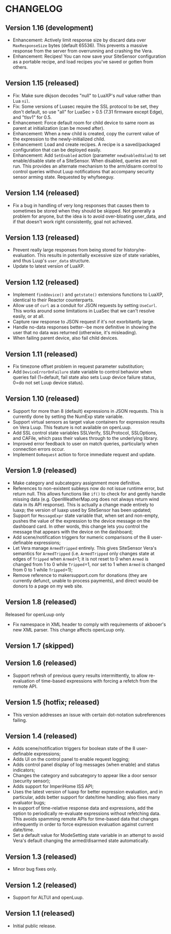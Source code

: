 # CHANGELOG #

## Version 1.16 (development)

* Enhancement: Actively limit response size by discard data over `MaxResponseSize` bytes (default 65536). This prevents a massive response from the server from overrunning and crashing the Vera.
* Enhancement: Recipes! You can now save your SiteSensor configuration as a portable recipe, and load recipes you've saved or gotten from others.

## Version 1.15 (released)

* Fix: Make sure dkjson decodes "null" to LuaXP's *null* value rather than Lua `nil`.
* Fix: Some versions of Luasec require the SSL protocol to be set, they don't default, so use "all" for LuaSec > 0.5 (7.31 firmware except Edge), and "tlsv1" for 0.5.
* Enhancement: Force default room for child device to same room as parent at initialization (can be moved after).
* Enhancement: When a new child is created, copy the current value of the expression to the newly-initialized child.
* Enhancement: Load and create recipes. A recipe is a saved/packaged configuration that can be deployed easily.
* Enhancement: Add `SetEnabled` action (parameter `newEnabledValue`) to set enable/disable state of a SiteSensor. When disabled, queries are not run. This provides an alternate mechanism to the arm/disarm control to control queries without Luup notifications that accompany security sensor arming state. Requested by whyfseeguy.

## Version 1.14 (released)

* Fix a bug in handling of very long responses that causes them to sometimes be stored when they should be skipped. Not generally a problem for anyone, but the idea is to avoid over-bloating user_data, and if that doesn't work right consistently, goal not achieved.

## Version 1.13 (released)

* Prevent really large responses from being stored for history/re-evaluation. This results in potentially excessive size of state variables, and thus Luup's `user_data` structure.
* Update to latest version of LuaXP.

## Version 1.12 (released)

* Implement `finddevice()` and `getstate()` extensions functions to LuaXP, identical to their Reactor counterparts.
* Allow use of `curl` as a conduit for JSON requests by setting `UseCurl`. This works around some limitations in LuaSec that we can't resolve easily, or at all.
* Capture raw response to JSON request if it's not exorbitantly large.
* Handle no-data responses better--be more definitive in showing the user that no data was returned (otherwise, it's misleading).
* When failing parent device, also fail child devices.

## Version 1.11 (released)

* Fix timezone offset problem in request parameter substitution;
* Add `DeviceErrorOnFailure` state variable to control behavior when queries fail (1=default, fail state also sets Luup device failure status, 0=do not set Luup device status).

## Version 1.10 (released)

* Support for more than 8 (default) expressions in JSON requests. This is currently done by setting the NumExp state variable.
* Support virtual sensors as target value containers for expression results on Vera Luup. This feature is not available on openLuup.
* Add SSL control state variables SSLVerify, SSLProtocol, SSLOptions, and CAFile, which pass their values through to the underlying library.
* Improved error feedback to user on match queries, particularly when connection errors occur.
* Implement `DoRequest` action to force immediate request and update.

## Version 1.9 (released) ##

* Make category and subcategory assignment more definitive.
* References to non-existent subkeys now do not issue runtime error, but return null. This allows functions like `if()` to check for and gently handle missing data (e.g. OpenWeatherMap.org does not always return wind data in its API response). This is actually a change made entirely to luaxp; the version of luaxp used by SiteSensor has been updated;
* Support for `MessageExpr` state variable that, when set and non-empty, pushes the value of the expression to the device message on the dashboard card. In other words, this change lets you control the message that appears with the device on the dashboard;
* Add scene/notification triggers for numeric comparisons of the 8 user-definable expressions;
* Let Vera manage `ArmedTripped` entirely. This gives SiteSensor Vera's semantics for `ArmedTripped` (i.e. `ArmedTripped` only changes state at edges of `Tripped` when `Armed`=1; it is not reset to 0 when `Armed` is changed from 1 to 0 while `Tripped`=1, nor set to 1 when `Armed` is changed from 0 to 1 while `Tripped`=1);
* Remove reference to makersupport.com for donations (they are currently defunct, unable to process payments), and direct would-be donors to a page on my web site.

## Version 1.8 (released) ##
Released for openLuup only

* Fix namespace in XML header to comply with requirements of akbooer's new XML parser. This change affects openLuup only.

## Version 1.7 (skipped) ##

## Version 1.6 (released) ##

* Support refresh of previous query results intermittently, to allow re-evaluation of time-based expressions with forcing a refetch from the remote API.

## Version 1.5 (hotfix; released) ##

* This version addresses an issue with certain dot-notation subreferences failing.

## Version 1.4 (released) ##

* Adds scene/notification triggers for boolean state of the 8 user-definable expressions;
* Adds UI on the control panel to enable request logging;
* Adds control panel display of log messages (when enable) and status indicators;
* Changes the category and subcategory to appear like a door sensor (security sensor);
* Adds support for ImperiHome ISS API;
* Uses the latest version of luaxp for better expression evaluation, and in particular, adds better support for date/time handling; also fixes many evaluator bugs;
* In support of time-relative response data and expressions, add the option to periodically re-evaluate expressions without refetching data. This avoids spamming remote APIs for time-based data that changes infrequently in order to force expression evaluation against current date/time.
* Set a default value for ModeSetting state variable in an attempt to avoid Vera's default changing the armed/disarmed state automatically.

## Version 1.3 (released) ##

* Minor bug fixes only.

## Version 1.2 (released) ##

* Support for ALTUI and openLuup.

## Version 1.1 (released) ##

* Initial public release.
